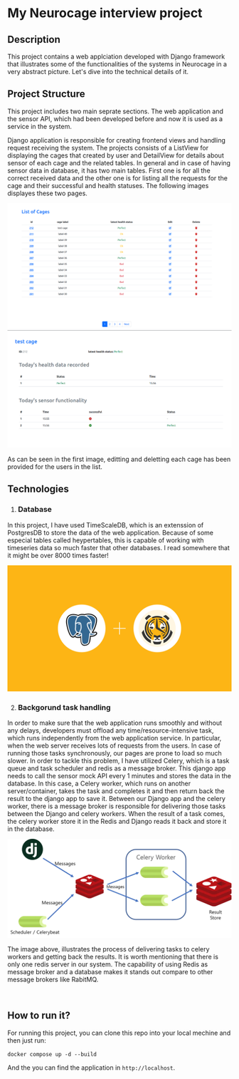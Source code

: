 # My Neurocage interview project

## **Description**
This project contains a web applciation developed with Django framework that illustrates some of the functionalities of the systems in Neurocage in a very abstract picture. Let's dive into the technical details of it.

## **Project Structure**
This project includes two main seprate sections. The web application and the sensor API, which had been developed before and now it is used as a service in the system.

Django application is responsible for creating frontend views and handling request receiving the system. The projects consists of a ListView for displaying the cages that created by user and DetailView for details about sensor of each cage and the related tables. In general and in case of having sensor data in database, it has two main tables. First one is for all the correct received data and the other one is for listing all the requests for the cage and their successful and health statuses. The following images displayes these two pages.
   
   <img src="images/cage-list.png">
   <img src="images/cage-detail.png">

As can be seen in the first image, editting and deletting each cage has been provided for the users in the list.

## **Technologies**
1. ### **Database**
In this project, I have used TimeScaleDB, which is an extenssion of PostgresDB to store the data of the web application. Because of some especial tables called heypertables, this is capable of working with timeseries data so much faster that other databases. I read somewhere that it might be over 8000 times faster!

<img src="images/timescaledb-postgres.png">

<br>

2. ### **Backgorund task handling**
In order to make sure that the web application runs smoothly and without any delays, developers must offload any time/resource-intensive task, which runs independently from the web application service. In particular, when the web server receives lots of requests from the users. In case of running those tasks synchronously, our pages are prone to load so much slower. In order to tackle this problem, I have utilized Celery, which is a task queue and task scheduler and redis as a message broker. 
This django app needs to call the sensor mock API every 1 minutes and stores the data in the database. In this case, a Celery worker, which runs on another server/container, takes the task and completes it and then return back the result to the django app to save it. Between our Django app and the celery worker, there is a message broker is responsible for delivering those tasks between the Django and celery workers. When the result of a task comes, the celery worker store it in the Redis and Django reads it back and store it in the database.

<img src="images/architecture.png">

The image above, illustrates the process of delivering tasks to celery workers and getting back the results. It is worth mentioning that there is only one redis server in our system. The capability of using Redis as message broker and a database makes it stands out compare to other message brokers like RabitMQ.

<br>

## **How to run it?**
For running this project, you can clone this repo into your local mechine and then just run:

```shell
docker compose up -d --build
```

And the you can find the application in ```http://localhost```.